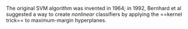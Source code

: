 The original SVM algorithm was invented in 1964; in 1992, Bernhard et al suggested a way to create *nonlinear* classifiers by applying the ==kernel trick== to maximum-margin hyperplanes.